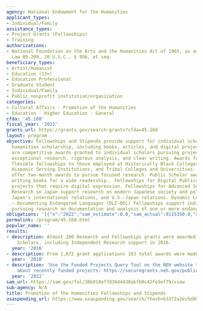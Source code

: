 ```yaml
---
agency: National Endowment for the Humanities
applicant_types:
- Individual/Family
assistance_types:
- Project Grants (Fellowships)
- Training
authorizations:
- National Foundation on the Arts and the Humanities Act of 1965, as amended, Public
  Law 89-209, 20 U.S.C., § 956, et seq.
beneficiary_types:
- Artist/Humanist
- Education (13+)
- Education Professional
- Graduate Student
- Individual/Family
- Public nonprofit institution/organization
categories:
- Cultural Affairs - Promotion of the Humanities
- Education - Higher Education - General
cfda: '45.160'
fiscal_year: '2022'
grants_url: https://grants.gov/search-grants?cfda=45.160
layout: program
objective: Fellowships and Stipends provide support for individual scholars to produce
  humanities scholarship, including books, articles, and digital projects. Fellowships
  are competitive awards granted to individual scholars pursuing projects that embody
  exceptional research, rigorous analysis, and clear writing. Awards for Faculty offer
  flexible fellowships to those employed at Historically Black Colleges and Universities,
  Hispanic Serving Institutions, and Tribal Colleges and Universities. Summer Stipends
  offer two-month awards to pursue focused research. Public Scholar awards encourage
  writing books for a wide readership.  Fellowships for Digital Publication support
  projects that require digital expression. Fellowships for Advanced Social Science
  Research on Japan support research on modern Japanese society and political economy,
  Japan's international relations, and U.S.-Japan relations. Dynamic Language Infrastructure
  – Documenting Endangered Languages (DLI-DEL) Fellowships support individual scholars
  pursuing research on documentation and analysis of one or more endangered languages.
obligations: '[{"x":"2022","sam_estimate":0.0,"sam_actual":8115350.0,"usa_spending_actual":8068000.0},{"x":"2023","sam_estimate":8561000.0,"sam_actual":0.0,"usa_spending_actual":8495750.0},{"x":"2024","sam_estimate":8375000.0,"sam_actual":0.0,"usa_spending_actual":8398858.54}]'
permalink: /program/45.160.html
popular_name: ''
results:
- description: Almost 200 Research and Fellowships grants were awarded to Humanities
    Scholars, including Independent Research support in 2016.
  year: '2016'
- description: From 1,872 grant applications 163 total awards were made.
  year: '2018'
- description: 'Use the Funded Projects Query Tool on the NEH website to learn more
    about recently funded projects: https://securegrants.neh.gov/publicquery/.'
  year: '2022'
sam_url: https://sam.gov/fal/38b910af7d3644438abfb0c42fe3ef79/view
sub-agency: N/A
title: Promotion of the Humanities Fellowships and Stipends
usaspending_url: https://www.usaspending.gov/search/?hash=b3372a2ec5d805a67057e4f05d05fbb2
---
```

